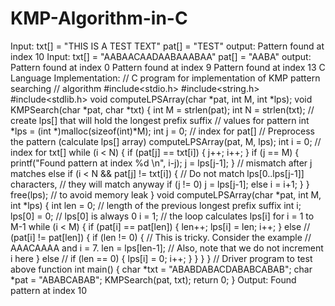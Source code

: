 # KMP-Algorithm-in-C

Input:
 txt[] = "THIS IS A TEST TEXT"
 pat[] = "TEST"
output:
Pattern found at index 10
Input:
 txt[] = "AABAACAADAABAAABAA"
 pat[] = "AABA"
output:
 Pattern found at index 0
 Pattern found at index 9
 Pattern found at index 13
C Language Implementation:
// C program for implementation of KMP pattern searching
// algorithm
#include<stdio.h>
#include<string.h>
#include<stdlib.h>
void computeLPSArray(char *pat, int M, int *lps);
void KMPSearch(char *pat, char *txt)
{
 int M = strlen(pat);
 int N = strlen(txt);
 // create lps[] that will hold the longest prefix suffix
// values for pattern
 int *lps = (int *)malloc(sizeof(int)*M);
 int j = 0; // index for pat[]
 // Preprocess the pattern (calculate lps[] array)
 computeLPSArray(pat, M, lps);
 int i = 0; // index for txt[]
 while (i < N)
 {
 if (pat[j] == txt[i])
 {
 j++;
 i++;
 }
 if (j == M)
 {
 printf("Found pattern at index %d \n", i-j);
 j = lps[j-1];
 }
 // mismatch after j matches
 else if (i < N && pat[j] != txt[i])
 {
 // Do not match lps[0..lps[j-1]] characters,
 // they will match anyway
 if (j != 0)
 j = lps[j-1];
 else
 i = i+1;
 }
 }
 free(lps); // to avoid memory leak
}
void computeLPSArray(char *pat, int M, int *lps)
{
 int len = 0; // length of the previous longest prefix suffix
 int i;
 lps[0] = 0; // lps[0] is always 0
 i = 1;
 // the loop calculates lps[i] for i = 1 to M-1
 while (i < M)
 {
 if (pat[i] == pat[len])
 {
 len++;
 lps[i] = len;
 i++;
 }
 else // (pat[i] != pat[len])
 {
 if (len != 0)
 {
 // This is tricky. Consider the example
 // AAACAAAA and i = 7.
 len = lps[len-1];
 // Also, note that we do not increment i here
 }
 else // if (len == 0)
 {
 lps[i] = 0;
 i++;
 }
 }
 }
}
// Driver program to test above function
int main()
{
 char *txt = "ABABDABACDABABCABAB";
 char *pat = "ABABCABAB";
 KMPSearch(pat, txt);
 return 0;
}
Output:
Found pattern at index 10

